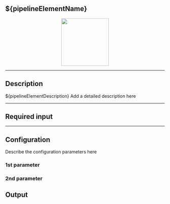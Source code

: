 <!--
  ~ Licensed to the Apache Software Foundation (ASF) under one or more
  ~ contributor license agreements.  See the NOTICE file distributed with
  ~ this work for additional information regarding copyright ownership.
  ~ The ASF licenses this file to You under the Apache License, Version 2.0
  ~ (the "License"); you may not use this file except in compliance with
  ~ the License.  You may obtain a copy of the License at
  ~
  ~    http://www.apache.org/licenses/LICENSE-2.0
  ~
  ~ Unless required by applicable law or agreed to in writing, software
  ~ distributed under the License is distributed on an "AS IS" BASIS,
  ~ WITHOUT WARRANTIES OR CONDITIONS OF ANY KIND, either express or implied.
  ~ See the License for the specific language governing permissions and
  ~ limitations under the License.
  ~
  -->

## ${pipelineElementName}

<p align="center"> 
    <img src="icon.png" width="150px;"/>
</p>

***

## Description

${pipelineElementDescription}
Add a detailed description here

***

## Required input


***

## Configuration

Describe the configuration parameters here

### 1st parameter


### 2nd parameter

## Output